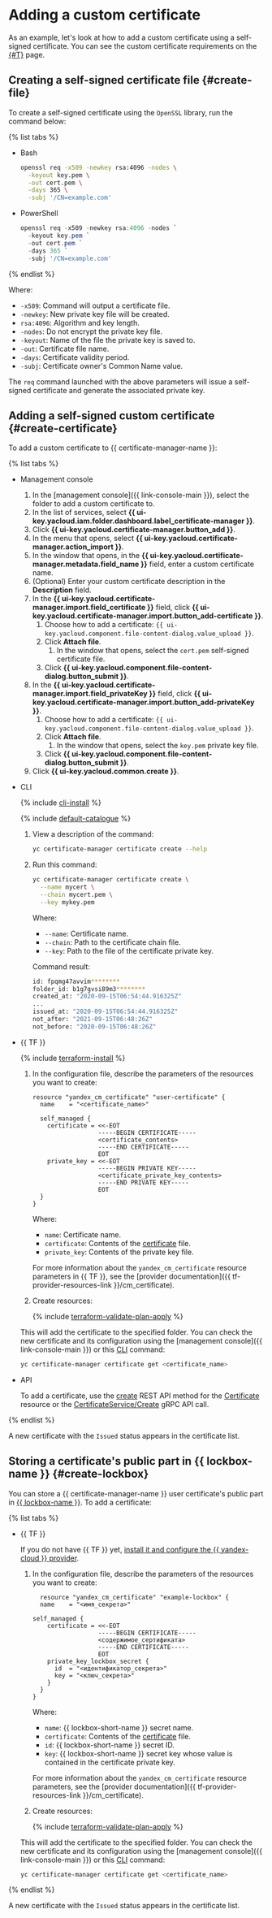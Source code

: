 # Adding a custom certificate

As an example, let's look at how to add a custom certificate using a self-signed certificate. You can see the custom certificate requirements on the [{#T}](../../concepts/imported-certificate.md) page.

## Creating a self-signed certificate file {#create-file}

To create a self-signed certificate using the `OpenSSL` library, run the command below:

{% list tabs %}

- Bash

   ```bash
   openssl req -x509 -newkey rsa:4096 -nodes \
     -keyout key.pem \
     -out cert.pem \
     -days 365 \
     -subj '/CN=example.com'
   ```

- PowerShell

   ```PowerShell
   openssl req -x509 -newkey rsa:4096 -nodes `
     -keyout key.pem `
     -out cert.pem `
     -days 365 `
     -subj '/CN=example.com'
   ```

{% endlist %}

Where:
* `-x509`: Command will output a certificate file.
* `-newkey`: New private key file will be created.
* `rsa:4096`: Algorithm and key length.
* `-nodes`: Do not encrypt the private key file.
* `-keyout`: Name of the file the private key is saved to.
* `-out`: Certificate file name.
* `-days`: Certificate validity period.
* `-subj`: Certificate owner's Common Name value.

The `req` command launched with the above parameters will issue a self-signed certificate and generate the associated private key.

## Adding a self-signed custom certificate {#create-certificate}

To add a custom certificate to {{ certificate-manager-name }}:

{% list tabs %}

- Management console

   1. In the [management console]({{ link-console-main }}), select the folder to add a custom certificate to.
   1. In the list of services, select **{{ ui-key.yacloud.iam.folder.dashboard.label_certificate-manager }}**.
   1. Click **{{ ui-key.yacloud.certificate-manager.button_add }}**.
   1. In the menu that opens, select **{{ ui-key.yacloud.certificate-manager.action_import }}**.
   1. In the window that opens, in the **{{ ui-key.yacloud.certificate-manager.metadata.field_name }}** field, enter a custom certificate name.
   1. (Optional) Enter your custom certificate description in the **Description** field.
   1. In the **{{ ui-key.yacloud.certificate-manager.import.field_certificate }}** field, click **{{ ui-key.yacloud.certificate-manager.import.button_add-certificate }}**.
      1. Choose how to add a certificate: `{{ ui-key.yacloud.component.file-content-dialog.value_upload }}`.
      1. Click **Attach file**.
         1. In the window that opens, select the `cert.pem` self-signed certificate file.
      1. Click **{{ ui-key.yacloud.component.file-content-dialog.button_submit }}**.
   1. In the **{{ ui-key.yacloud.certificate-manager.import.field_privateKey }}** field, click **{{ ui-key.yacloud.certificate-manager.import.button_add-privateKey }}**.
      1. Choose how to add a certificate: `{{ ui-key.yacloud.component.file-content-dialog.value_upload }}`.
      1. Click **Attach file**.
         1. In the window that opens, select the `key.pem` private key file.
      1. Click **{{ ui-key.yacloud.component.file-content-dialog.button_submit }}**.
   1. Click **{{ ui-key.yacloud.common.create }}**.

- CLI

   {% include [cli-install](../../../_includes/cli-install.md) %}

   {% include [default-catalogue](../../../_includes/default-catalogue.md) %}

   1. View a description of the command:

      ```bash
      yc certificate-manager certificate create --help
      ```

   1. Run this command:

      ```bash
      yc certificate-manager certificate create \
        --name mycert \
        --chain mycert.pem \
        --key mykey.pem
      ```

      Where:
      * `--name`: Certificate name.
      * `--chain`: Path to the certificate chain file.
      * `--key`: Path to the file of the certificate private key.

      Command result:

      ```bash
      id: fpqmg47avvim********
      folder_id: b1g7gvsi89m3********
      created_at: "2020-09-15T06:54:44.916325Z"
      ...
      issued_at: "2020-09-15T06:54:44.916325Z"
      not_after: "2021-09-15T06:48:26Z"
      not_before: "2020-09-15T06:48:26Z"
      ```

- {{ TF }}

   {% include [terraform-install](../../../_includes/terraform-install.md) %}

   1. In the configuration file, describe the parameters of the resources you want to create:

      
      ```hcl
      resource "yandex_cm_certificate" "user-certificate" {
        name    = "<certificate_name>"

        self_managed {
          certificate = <<-EOT
                        -----BEGIN CERTIFICATE-----
                        <certificate_contents>
                        -----END CERTIFICATE-----
                        EOT
          private_key = <<-EOT
                        -----BEGIN PRIVATE KEY-----
                        <certificate_private_key_contents>
                        -----END PRIVATE KEY-----
                        EOT
        }
      }
      ```



      Where:

      * `name`: Certificate name.
      * `certificate`: Contents of the [certificate](../../concepts/imported-certificate.md) file.
      * `private_key`: Contents of the private key file.

      For more information about the `yandex_cm_certificate` resource parameters in {{ TF }}, see the [provider documentation]({{ tf-provider-resources-link }}/cm_certificate).

   1. Create resources:

      {% include [terraform-validate-plan-apply](../../../_tutorials/terraform-validate-plan-apply.md) %}

   This will add the certificate to the specified folder. You can check the new certificate and its configuration using the [management console]({{ link-console-main }}) or this [CLI](../../../cli/quickstart.md) command:

   ```bash
   yc certificate-manager certificate get <certificate_name>
   ```

- API

   To add a certificate, use the [create](../../api-ref/Certificate/create.md) REST API method for the [Certificate](../../api-ref/Certificate/) resource or the [CertificateService/Create](../../api-ref/grpc/certificate_service.md#Create) gRPC API call.

{% endlist %}

A new certificate with the `Issued` status appears in the certificate list.

## Storing a certificate's public part in {{ lockbox-name }} {#create-lockbox}

You can store a {{ certificate-manager-name }} user certificate's public part in [{{ lockbox-name }}](../../../lockbox/quickstart.md). To add a certificate:

{% list tabs %}

- {{ TF }}

   If you do not have {{ TF }} yet, [install it and configure the {{ yandex-cloud }} provider](../../../tutorials/infrastructure-management/terraform-quickstart.md#install-terraform).

   1. In the configuration file, describe the parameters of the resources you want to create:

      ```hcl
        resource "yandex_cm_certificate" "example-lockbox" {
        name    = "<имя_секрета>"

      self_managed {
          certificate = <<-EOT
                        -----BEGIN CERTIFICATE-----
                        <содержимое_сертификата>
                        -----END CERTIFICATE-----
                        EOT
          private_key_lockbox_secret {
            id  = "<идентификатор_секрета>"
            key = "<ключ_секрета>"
          }
        }
      }
      ```

      Where:

      * `name`: {{ lockbox-short-name }} secret name.
      * `certificate`: Contents of the [certificate](../../concepts/imported-certificate.md) file.
      * `id`: {{ lockbox-short-name }} secret ID.
      * `key`: {{ lockbox-short-name }} secret key whose value is contained in the certificate private key.

      For more information about the `yandex_cm_certificate` resource parameters, see the [provider documentation]({{ tf-provider-resources-link }}/cm_certificate).

   1. Create resources:

      {% include [terraform-validate-plan-apply](../../../_tutorials/terraform-validate-plan-apply.md) %}

   This will add the certificate to the specified folder. You can check the new certificate and its configuration using the [management console]({{ link-console-main }}) or this [CLI](../../../cli/quickstart.md) command:

   ```bash
   yc certificate-manager certificate get <certificate_name>
   ```

{% endlist %}

A new certificate with the `Issued` status appears in the certificate list.